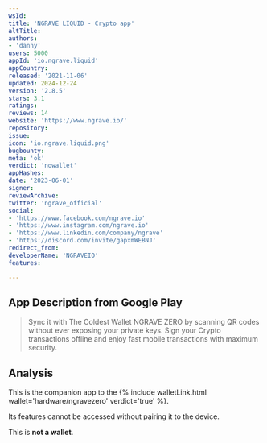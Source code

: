 ```yaml
---
wsId: 
title: 'NGRAVE LIQUID - Crypto app'
altTitle: 
authors:
- 'danny'
users: 5000
appId: 'io.ngrave.liquid'
appCountry: 
released: '2021-11-06'
updated: 2024-12-24
version: '2.8.5'
stars: 3.1
ratings: 
reviews: 14
website: 'https://www.ngrave.io/'
repository: 
issue: 
icon: 'io.ngrave.liquid.png'
bugbounty: 
meta: 'ok'
verdict: 'nowallet'
appHashes: 
date: '2023-06-01'
signer: 
reviewArchive: 
twitter: 'ngrave_official'
social:
- 'https://www.facebook.com/ngrave.io'
- 'https://www.instagram.com/ngrave.io'
- 'https://www.linkedin.com/company/ngrave'
- 'https://discord.com/invite/gapxmWEBNJ'
redirect_from: 
developerName: 'NGRAVEIO'
features: 

---
```


## App Description from Google Play 

> Sync it with The Coldest Wallet NGRAVE ZERO by scanning QR codes without ever exposing your private keys. Sign your Crypto transactions offline and enjoy fast mobile transactions with maximum security.

## Analysis 

This is the companion app to the {% include walletLink.html wallet='hardware/ngravezero' verdict='true' %}. 

Its features cannot be accessed without pairing it to the device.

This is **not a wallet**.